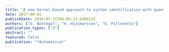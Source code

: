 ```yaml
---
title: "A new kernel-based approach to system identification with quantized output data"
date: 2017-00-01
publishDate: 2019-05-31T08:05:23.640922Z
authors: ["G. Bottegal", "H. Hjalmarsson", "G. Pillonetto"]
publication_types: ["2"]
abstract: ""
featured: false
publication: "*Automatica*"
---
```


